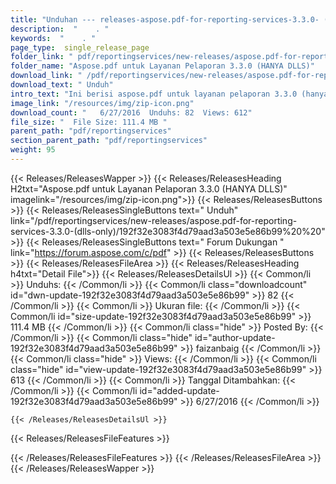 ```yaml
---
title: "Unduhan --- releases-aspose.pdf-for-reporting-services-3.3.0- (hanya-DLLS)." 
description:  "    . " 
keywords:  "    . " 
page_type:  single_release_page
folder_link: " pdf/reportingservices/new-releases/aspose.pdf-for-reporting-services-3.3.0-(dlls-only)/"
folder_name: "Aspose.pdf untuk Layanan Pelaporan 3.3.0 (HANYA DLLS)"
download_link: " /pdf/reportingservices/new-releases/aspose.pdf-for-reporting-services-3.3.0-(dlls-only)/192f32e3083f4d79aad3a503e5e86b99"
download_text: " Unduh"
intro_text: "Ini berisi aspose.pdf untuk layanan pelaporan 3.3.0 (hanya DLLS)."
image_link: "/resources/img/zip-icon.png"
download_count: "   6/27/2016  Unduhs: 82  Views: 612"
file_size: "  File Size: 111.4 MB "
parent_path: "pdf/reportingservices"
section_parent_path: "pdf/reportingservices"
weight: 95
---
```


{{< Releases/ReleasesWapper >}}
  {{< Releases/ReleasesHeading H2txt="Aspose.pdf untuk Layanan Pelaporan 3.3.0 (HANYA DLLS)" imagelink="/resources/img/zip-icon.png">}}
  {{< Releases/ReleasesButtons >}}
    {{< Releases/ReleasesSingleButtons text=" Unduh" link="/pdf/reportingservices/new-releases/aspose.pdf-for-reporting-services-3.3.0-(dlls-only)/192f32e3083f4d79aad3a503e5e86b99%20%20" >}}
    {{< Releases/ReleasesSingleButtons text=" Forum Dukungan " link="https://forum.aspose.com/c/pdf" >}}
  {{< Releases/ReleasesButtons >}}
  {{< Releases/ReleasesFileArea >}}
    {{< Releases/ReleasesHeading h4txt="Detail File">}}
    {{< Releases/ReleasesDetailsUl >}}
            {{< Common/li  >}} Unduhs: {{< /Common/li >}} 
      {{< Common/li class="downloadcount" id="dwn-update-192f32e3083f4d79aad3a503e5e86b99" >}} 82 {{< /Common/li >}} 
      {{< Common/li  >}} Ukuran file: {{< /Common/li >}} 
      {{< Common/li id="size-update-192f32e3083f4d79aad3a503e5e86b99" >}} 111.4 MB {{< /Common/li >}} 
      {{< Common/li  class="hide" >}} Posted By: {{< /Common/li >}} 
      {{< Common/li class="hide" id="author-update-192f32e3083f4d79aad3a503e5e86b99" >}} faizanbaig {{< /Common/li >}} 
      {{< Common/li class="hide"  >}} Views: {{< /Common/li >}} 
      {{< Common/li class="hide" id="view-update-192f32e3083f4d79aad3a503e5e86b99" >}} 613 {{< /Common/li >}} 
      {{< Common/li  >}} Tanggal Ditambahkan: {{< /Common/li >}} 
      {{< Common/li id="added-update-192f32e3083f4d79aad3a503e5e86b99" >}} 6/27/2016 {{< /Common/li >}} 

    {{< /Releases/ReleasesDetailsUl >}}

  {{< Releases/ReleasesFileFeatures >}}
      
  {{< /Releases/ReleasesFileFeatures >}}
 {{< /Releases/ReleasesFileArea >}}
{{< /Releases/ReleasesWapper >}}


